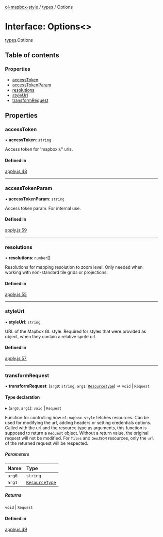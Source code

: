 [ol-mapbox-style](../README.md) / [types](../modules/types.md) / Options

# Interface: Options<\>

[types](../modules/types.md).Options

## Table of contents

### Properties

- [accessToken](types.Options.md#accesstoken)
- [accessTokenParam](types.Options.md#accesstokenparam)
- [resolutions](types.Options.md#resolutions)
- [styleUrl](types.Options.md#styleurl)
- [transformRequest](types.Options.md#transformrequest)

## Properties

### accessToken

• **accessToken**: `string`

Access token for 'mapbox://' urls.

#### Defined in

[apply.js:48](https://github.com/openlayers/ol-mapbox-style/blob/066550e/src/apply.js#L48)

___

### accessTokenParam

• **accessTokenParam**: `string`

Access token param. For internal use.

#### Defined in

[apply.js:59](https://github.com/openlayers/ol-mapbox-style/blob/066550e/src/apply.js#L59)

___

### resolutions

• **resolutions**: `number`[]

Resolutions for mapping resolution to zoom level.
Only needed when working with non-standard tile grids or projections.

#### Defined in

[apply.js:55](https://github.com/openlayers/ol-mapbox-style/blob/066550e/src/apply.js#L55)

___

### styleUrl

• **styleUrl**: `string`

URL of the Mapbox GL style. Required for styles that were provided
as object, when they contain a relative sprite url.

#### Defined in

[apply.js:57](https://github.com/openlayers/ol-mapbox-style/blob/066550e/src/apply.js#L57)

___

### transformRequest

• **transformRequest**: (`arg0`: `string`, `arg1`: [`ResourceType`](../modules/types.md#resourcetype)) => `void` \| `Request`

#### Type declaration

▸ (`arg0`, `arg1`): `void` \| `Request`

Function for controlling how `ol-mapbox-style` fetches resources. Can be used for modifying
the url, adding headers or setting credentials options. Called with the url and the resource
type as arguments, this function is supposed to return a `Request` object. Without a return value,
the original request will not be modified. For `Tiles` and `GeoJSON` resources, only the `url` of
the returned request will be respected.

##### Parameters

| Name | Type |
| :------ | :------ |
| `arg0` | `string` |
| `arg1` | [`ResourceType`](../modules/types.md#resourcetype) |

##### Returns

`void` \| `Request`

#### Defined in

[apply.js:49](https://github.com/openlayers/ol-mapbox-style/blob/066550e/src/apply.js#L49)
